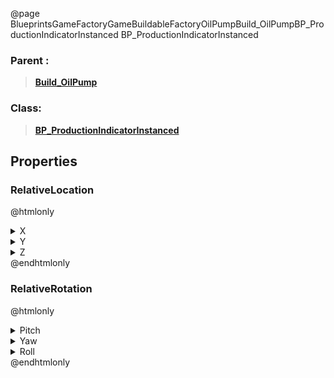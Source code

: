 @page BlueprintsGameFactoryGameBuildableFactoryOilPumpBuild_OilPumpBP_ProductionIndicatorInstanced BP_ProductionIndicatorInstanced
### Parent :
<b><a href="_blueprints_game_factory_game_buildable_factory_oil_pump_build__oil_pump.html"><blockquote>Build_OilPump</blockquote></a></b>
### Class:
<b><a href="_blueprints_game_factory_game_buildable_factory-shared_production_indicator_b_p__production_indicator_instanced.html"><blockquote>BP_ProductionIndicatorInstanced</blockquote></a></b>
## Properties
### RelativeLocation
@htmlonly
<details>
 <summary>X</summary>
<blockquote>-128.0693359375</blockquote>
</details>
<details>
 <summary>Y</summary>
<blockquote>-180.52554321289062</blockquote>
</details>
<details>
 <summary>Z</summary>
<blockquote>1552.544189453125</blockquote>
</details>
@endhtmlonly

### RelativeRotation
@htmlonly
<details>
 <summary>Pitch</summary>
<blockquote>0</blockquote>
</details>
<details>
 <summary>Yaw</summary>
<blockquote>270.0008239746094</blockquote>
</details>
<details>
 <summary>Roll</summary>
<blockquote>0</blockquote>
</details>
@endhtmlonly

